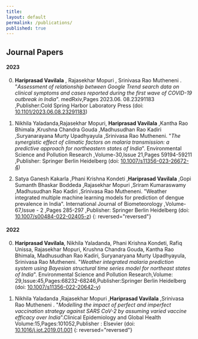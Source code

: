 ```yaml
---
title:
layout: default
permalink: /publications/
published: true
---
```


## Journal Papers

#### 2023
0. **Hariprasad Vavilala** , Rajasekhar Mopuri , Srinivasa Rao Mutheneni . "*Assessment of relationship between Google Trend search data on clinical symptoms and cases reported during the first wave of COVID-19 outbreak in India*". medRxiv,Pages 2023.06. 08.23291183 ,Publisher:Cold Spring Harbor Laboratory Press (doi: [10.1101/2023.06.08.23291183](https://www.medrxiv.org/content/10.1101/2023.06.08.23291183v1))
   
0. Nikhila Yaladanda,Rajasekhar Mopuri, **Hariprasad Vavilala** ,Kantha Rao Bhimala ,Krushna Chandra Gouda ,Madhusudhan Rao Kadiri ,Suryanarayana Murty Upadhyayula ,Srinivasa Rao Mutheneni. "*The synergistic effect of climatic factors on malaria transmission: a predictive approach for northeastern states of India*". Environmental Science and Pollution Research ,Volume-30,Issue 21,Pages
59194-59211 ,Publisher: Springer Berlin Heidelberg (doi: [10.1007/s11356-023-26672-4](https://link.springer.com/article/10.1007/s11356-023-26672-4))

0. Satya Ganesh Kakarla ,Phani Krishna Kondeti ,**Hariprasad Vavilala** ,Gopi Sumanth Bhaskar Boddeda ,Rajasekhar Mopuri ,Sriram Kumaraswamy ,Madhusudhan Rao Kadiri ,Srinivasa Rao Mutheneni. "Weather integrated multiple machine learning models for prediction of dengue prevalence in India". International Journal of Biometeorology ,Volume-67,Issue - 2 ,Pages 285-297 ,Publisher:
Springer Berlin Heidelberg (doi: [10.1007/s00484-022-02405-z](https://link.springer.com/article/10.1007/s00484-022-02405-z))
{: reversed="reversed"}


#### 2022
0. **Hariprasad Vavilala**, Nikhila Yaladanda, Phani Krishna Kondeti, Rafiq Unissa, Rajasekhar Mopuri, Krushna Chandra Gouda, Kantha Rao Bhimala, Madhusudhan Rao Kadiri, Suryanaryana Murty Upadhyayula, Srinivasa Rao Mutheneni. "*Weather integrated malaria prediction system using Bayesian structural time series model for northeast states of India*". Environmental Science and Pollution Research,Volume:
29,Issue:45,Pages:68232-68246,Publisher:Springer Berlin Heidelberg (doi: [10.1007/s11356-022-20642-y](https://link.springer.com/article/10.1007/s11356-022-20642-y))

0. Nikhila Yaladanda ,Rajasekhar Mopuri ,**Hariprasad Vavilala** ,Srinivasa Rao Mutheneni . "*Modelling the impact of perfect and imperfect vaccination strategy against SARS CoV-2 by assuming varied vaccine efficacy over India*".Clinical Epidemiology and Global Health Volume:15,Pages:101052,Publisher : Elsevier (doi: [10.1016/j.iot.2019.01.001](https://doi.org/10.1016/j.cegh.2022.101052)
{: reversed="reversed"}
